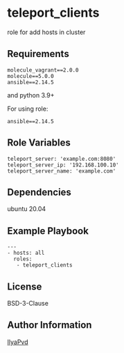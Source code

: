 teleport_clients
=========

role for add hosts in cluster

Requirements
------------

```text
molecule_vagrant==2.0.0
molecule==5.0.0
ansible==2.14.5
```

and python 3.9+

For using role:

```text
ansible==2.14.5
```

Role Variables
--------------

```text
teleport_server: 'example.com:8080'
teleport_server_ip: '192.168.100.10'
teleport_server_name: 'example.com'
```

Dependencies
------------

ubuntu 20.04

Example Playbook
----------------

```text
---
- hosts: all
  roles:
   - teleport_clients
```

License
-------

BSD-3-Clause

Author Information
------------------

[IlyaPvd](https://github.com/IlyaPvd)
